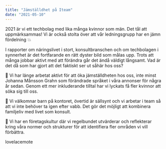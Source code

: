 ```yaml
---
title: "Jämställdhet på Iteam"
date: "2021-05-10"
---
```


2021 är vi ett techbolag med lika många kvinnor som män. Det tål att uppmärksammas! Vi är också stolta över att vår ledningsgrupp har en jämn fördelning 💥

I rapporter om näringslivet i stort, konsultbranschen och om techbolagen i synnerhet är det fortfarande en rätt dyster bild som målas upp. Trots att många jobbar aktivt med att förändra går det ändå väldigt långsamt. Vad är det då som har gjort att det faktiskt ser ut såhär hos oss?

📃 Vi har länge arbetat aktivt för att öka jämställdheten hos oss, inte minst Johanna Månsson Grahn som förändrade språket i våra annonser för några år sedan. Genom ett mer inkluderande tilltal har vi lyckats få fler kvinnor att söka sig till oss.

🚸 Vi välkomnar barn på kontoret, övertid är sällsynt och vi arbetar i team så att vi inte behöver ta igen efter vabb. Det gör det möjligt att kombinera familjeliv med livet som konsult.

🤔 Vi har en företagskultur där vi regelbundet utvärderar och reflekterar kring våra normer och strukturer för att identifiera fler områden vi vill förbättra.

lovelacemote

<img href='../../assets/image/jpeg/lovelacemote.jpeg'/>
